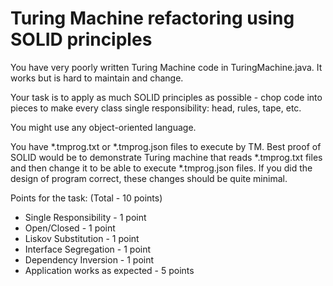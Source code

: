 # Turing Machine refactoring using SOLID principles
You have very poorly written Turing Machine code in TuringMachine.java. It works but is hard to maintain and change.

Your task is to apply as much SOLID principles as possible - chop code into pieces to make every class single responsibility: head, rules, tape, etc.

You might use any object-oriented language.


You have *.tmprog.txt or *.tmprog.json files to execute by TM.
Best proof of SOLID would be to demonstrate Turing machine that reads *.tmprog.txt files and then change it to be able to execute *.tmprog.json files.
If you did the design of program correct, these changes should be quite minimal.


Points for the task: (Total  - 10 points)
- Single Responsibility         - 1 point
- Open/Closed                   - 1 point
- Liskov Substitution           - 1 point
- Interface Segregation         - 1 point
- Dependency Inversion          - 1 point
- Application works as expected - 5 points